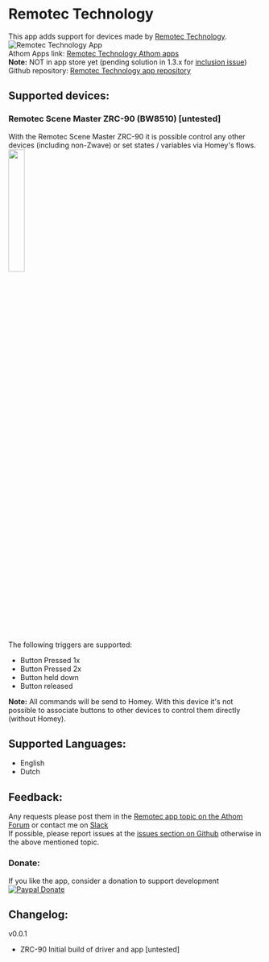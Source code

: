 # Remotec Technology
This app adds support for devices made by [Remotec Technology](http://www.remotec.com.hk).  
![Remotec Technology App](https://github.com/TedTolboom/hk.com.remotec/blob/master/assets/images/small.jpg "Remotec Technology app")   
Athom Apps link:    [Remotec Technology Athom apps](https://apps.athom.com/app/hk.com.remotec)   
                    **Note:** NOT in app store yet (pending solution in 1.3.x for [inclusion issue](https://github.com/athombv/homey/issues/1492))                     
Github repository:  [Remotec Technology app repository](https://github.com/TedTolboom/hk.com.remotec)   

## Supported devices:
### Remotec Scene Master ZRC-90 (BW8510) [untested]
With the Remotec Scene Master ZRC-90 it is possible control any other devices (including non-Zwave) or set states / variables via Homey's flows.  
<a href="https://github.com/TedTolboom/hk.com.remotec">
  <img src="https://rawgit.com/TedTolboom/hk.com.remotec/master/drivers/ZRC-90/assets/icon.svg" width="25%" height="25%">
</a>  
The following triggers are supported:   
* Button Pressed 1x   
* Button Pressed 2x     
* Button held down     
* Button released    

**Note:** All commands will be send to Homey. With this device it's not possible to associate buttons to other devices to control them directly (without Homey).   

## Supported Languages:
* English   
* Dutch    

## Feedback:
Any requests please post them in the [Remotec app topic on the Athom Forum](https://forum.athom.com/discussion/3113/) or contact me on [Slack](https://athomcommunity.slack.com/team/tedtolboom)    
If possible, please report issues at the [issues section on Github](https://github.com/TedTolboom/hk.com.remotec/issues) otherwise in the above mentioned topic.     

### Donate:
If you like the app, consider a donation to support development    
[![Paypal Donate](https://www.paypalobjects.com/en_US/NL/i/btn/btn_donateCC_LG.gif)](https://www.paypal.com/cgi-bin/webscr?cmd=_donations&business=5JCN4Q3XSBTBJ&lc=NL&item_name=Athom%20Homey%20apps&item_number=Remotec%20Technologies%20app&currency_code=EUR&bn=PP%2dDonationsBF%3abtn_donateCC_LG%2egif%3aNonHosted)

## Changelog:
v0.0.1    
* ZRC-90 Initial build of driver and app [untested]  
